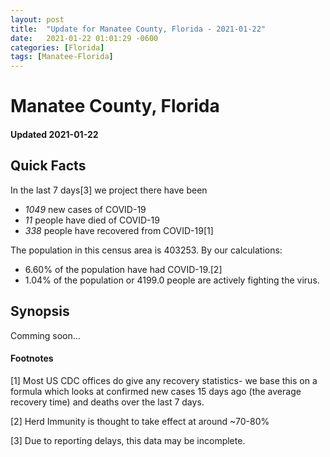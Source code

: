 ```yaml
---
layout: post
title:  "Update for Manatee County, Florida - 2021-01-22"
date:   2021-01-22 01:01:29 -0600
categories: [Florida]
tags: [Manatee-Florida]
---
```


# Manatee County, Florida
#### Updated 2021-01-22

## Quick Facts

In the last 7 days[3] we project there have been
- *1049* new cases of COVID-19
- *11* people have died of COVID-19
- *338* people have recovered from COVID-19[1]

The population in this census area is 403253. By our calculations:
- 6.60% of the population have had COVID-19.[2]
- 1.04% of the population or 4199.0 people are actively fighting the virus.

## Synopsis

Comming soon...


#### Footnotes

[1] Most US CDC offices do give any recovery statistics- we base this on a formula which looks at confirmed new cases
15 days ago (the average recovery time) and deaths over the last 7 days.

[2] Herd Immunity is thought to take effect at around ~70-80%

[3] Due to reporting delays, this data may be incomplete.
 
    